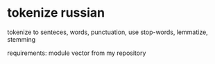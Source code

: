 # tokenize russian
tokenize to senteces, words, punctuation, use stop-words, lemmatize, stemming

requirements: module vector from my repository

